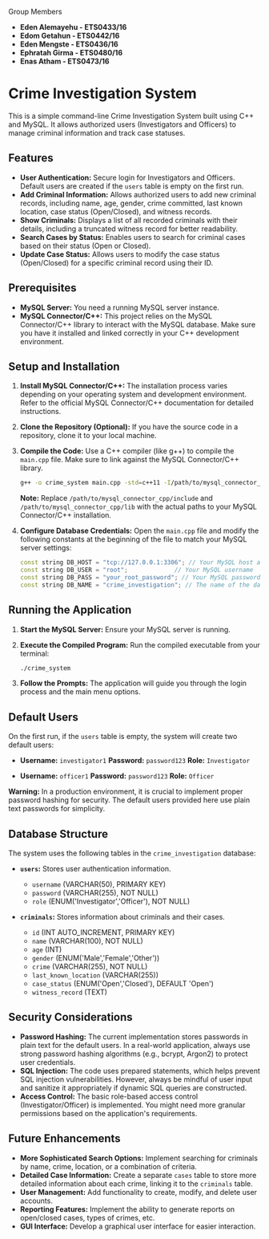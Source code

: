 Group Members
* **Eden Alemayehu - ETS0433/16**
* **Edom Getahun  - ETS0442/16**
* **Eden Mengste - ETS0436/16**
* **Ephratah Girma - ETS0480/16**
* **Enas Atham - ETS0473/16**
  
# Crime Investigation System

This is a simple command-line Crime Investigation System built using C++ and MySQL. It allows authorized users (Investigators and Officers) to manage criminal information and track case statuses.

## Features

* **User Authentication:** Secure login for Investigators and Officers. Default users are created if the `users` table is empty on the first run.
* **Add Criminal Information:** Allows authorized users to add new criminal records, including name, age, gender, crime committed, last known location, case status (Open/Closed), and witness records.
* **Show Criminals:** Displays a list of all recorded criminals with their details, including a truncated witness record for better readability.
* **Search Cases by Status:** Enables users to search for criminal cases based on their status (Open or Closed).
* **Update Case Status:** Allows users to modify the case status (Open/Closed) for a specific criminal record using their ID.
## Prerequisites

* **MySQL Server:** You need a running MySQL server instance.
* **MySQL Connector/C++:** This project relies on the MySQL Connector/C++ library to interact with the MySQL database. Make sure you have it installed and linked correctly in your C++ development environment.

## Setup and Installation

1.  **Install MySQL Connector/C++:** The installation process varies depending on your operating system and development environment. Refer to the official MySQL Connector/C++ documentation for detailed instructions.

2.  **Clone the Repository (Optional):** If you have the source code in a repository, clone it to your local machine.

3.  **Compile the Code:** Use a C++ compiler (like g++) to compile the `main.cpp` file. Make sure to link against the MySQL Connector/C++ library.

    ```bash
    g++ -o crime_system main.cpp -std=c++11 -I/path/to/mysql_connector_cpp/include -L/path/to/mysql_connector_cpp/lib -lmysqlcppconn
    ```

    **Note:** Replace `/path/to/mysql_connector_cpp/include` and `/path/to/mysql_connector_cpp/lib` with the actual paths to your MySQL Connector/C++ installation.

4.  **Configure Database Credentials:** Open the `main.cpp` file and modify the following constants at the beginning of the file to match your MySQL server settings:

    ```cpp
    const string DB_HOST = "tcp://127.0.0.1:3306"; // Your MySQL host and port
    const string DB_USER = "root";             // Your MySQL username
    const string DB_PASS = "your_root_password"; // Your MySQL password
    const string DB_NAME = "crime_investigation"; // The name of the database
    ```
## Running the Application

1.  **Start the MySQL Server:** Ensure your MySQL server is running.

2.  **Execute the Compiled Program:** Run the compiled executable from your terminal:

    ```bash
    ./crime_system
    ```

3.  **Follow the Prompts:** The application will guide you through the login process and the main menu options.

## Default Users

On the first run, if the `users` table is empty, the system will create two default users:

* **Username:** `investigator1`
    **Password:** `password123`
    **Role:** `Investigator`

* **Username:** `officer1`
    **Password:** `password123`
    **Role:** `Officer`

**Warning:** In a production environment, it is crucial to implement proper password hashing for security. The default users provided here use plain text passwords for simplicity.

## Database Structure

The system uses the following tables in the `crime_investigation` database:

* **`users`:** Stores user authentication information.
    * `username` (VARCHAR(50), PRIMARY KEY)
    * `password` (VARCHAR(255), NOT NULL)
    * `role` (ENUM('Investigator','Officer'), NOT NULL)

* **`criminals`:** Stores information about criminals and their cases.
    * `id` (INT AUTO_INCREMENT, PRIMARY KEY)
    * `name` (VARCHAR(100), NOT NULL)
    * `age` (INT)
    * `gender` (ENUM('Male','Female','Other'))
    * `crime` (VARCHAR(255), NOT NULL)
    * `last_known_location` (VARCHAR(255))
    * `case_status` (ENUM('Open','Closed'), DEFAULT 'Open')
    * `witness_record` (TEXT)

## Security Considerations

* **Password Hashing:** The current implementation stores passwords in plain text for the default users. In a real-world application, always use strong password hashing algorithms (e.g., bcrypt, Argon2) to protect user credentials.
* **SQL Injection:** The code uses prepared statements, which helps prevent SQL injection vulnerabilities. However, always be mindful of user input and sanitize it appropriately if dynamic SQL queries are constructed.
* **Access Control:** The basic role-based access control (Investigator/Officer) is implemented. You might need more granular permissions based on the application's requirements.

## Future Enhancements

* **More Sophisticated Search Options:** Implement searching for criminals by name, crime, location, or a combination of criteria.
* **Detailed Case Information:** Create a separate `cases` table to store more detailed information about each crime, linking it to the `criminals` table.
* **User Management:** Add functionality to create, modify, and delete user accounts.
* **Reporting Features:** Implement the ability to generate reports on open/closed cases, types of crimes, etc.
* **GUI Interface:** Develop a graphical user interface for easier interaction.    




